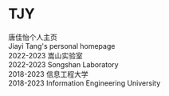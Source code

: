 # TJY
唐佳怡个人主页\
Jiayi Tang's personal homepage\
2022-2023 嵩山实验室\
2022-2023 Songshan Laboratory\
2018-2023 信息工程大学\
2018-2023 Information Engineering University
